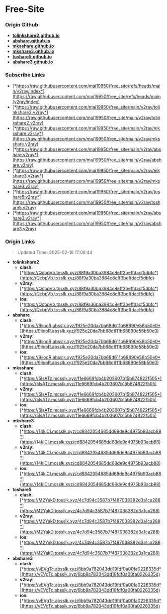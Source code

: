 # Free-Site

### Origin Github

- [**tolinkshare2.github.io**](https://github.com/tolinkshare2/tolinkshare2.github.io)
- [**abshare.github.io**](https://github.com/abshare/abshare.github.io)
- [**mksshare.github.io**](https://github.com/mksshare/mksshare.github.io)
- [**mkshare3.github.io**](https://github.com/mkshare3/mkshare3.github.io)
- [**toshare5.github.io**](https://github.com/toshare5/toshare5.github.io)
- [**abshare3.github.io**](https://github.com/abshare3/abshare3.github.io)

### Subscribe Links

- [*https://raw.githubusercontent.com/mai19950/free_site/refs/heads/main/v2ray/index*](https://raw.githubusercontent.com/mai19950/free_site/refs/heads/main/v2ray/index)
- [*https://raw.githubusercontent.com/mai19950/free_site/main/v2ray/tolinkshare2.v2ray*](https://raw.githubusercontent.com/mai19950/free_site/main/v2ray/tolinkshare2.v2ray)
- [*https://raw.githubusercontent.com/mai19950/free_site/main/v2ray/mksshare.v2ray*](https://raw.githubusercontent.com/mai19950/free_site/main/v2ray/mksshare.v2ray)
- [*https://raw.githubusercontent.com/mai19950/free_site/main/v2ray/abshare.v2ray*](https://raw.githubusercontent.com/mai19950/free_site/main/v2ray/abshare.v2ray)
- [*https://raw.githubusercontent.com/mai19950/free_site/main/v2ray/mkshare3.v2ray*](https://raw.githubusercontent.com/mai19950/free_site/main/v2ray/mkshare3.v2ray)
- [*https://raw.githubusercontent.com/mai19950/free_site/main/v2ray/toshare5.v2ray*](https://raw.githubusercontent.com/mai19950/free_site/main/v2ray/toshare5.v2ray)
- [*https://raw.githubusercontent.com/mai19950/free_site/main/v2ray/abshare3.v2ray*](https://raw.githubusercontent.com/mai19950/free_site/main/v2ray/abshare3.v2ray)

### Origin Links

> Updated Time: 2025-02-18 17:08:44

- **tolinkshare2**
  - **clash**: [*https://QcbpVb.tosslk.xyz/88f9a30ba3984c8eff3beffdacf5dbfc*](https://QcbpVb.tosslk.xyz/88f9a30ba3984c8eff3beffdacf5dbfc)
  - **v2ray**: [*https://QcbpVb.tosslk.xyz/88f9a30ba3984c8eff3beffdacf5dbfc*](https://QcbpVb.tosslk.xyz/88f9a30ba3984c8eff3beffdacf5dbfc)
  - **ios**: [*https://QcbpVb.tosslk.xyz/88f9a30ba3984c8eff3beffdacf5dbfc*](https://QcbpVb.tosslk.xyz/88f9a30ba3984c8eff3beffdacf5dbfc)
- **abshare**
  - **clash**: [*https://9iiooR.absslk.xyz/f925e20da7bb68d611b68890e58b50e0*](https://9iiooR.absslk.xyz/f925e20da7bb68d611b68890e58b50e0)
  - **v2ray**: [*https://9iiooR.absslk.xyz/f925e20da7bb68d611b68890e58b50e0*](https://9iiooR.absslk.xyz/f925e20da7bb68d611b68890e58b50e0)
  - **ios**: [*https://9iiooR.absslk.xyz/f925e20da7bb68d611b68890e58b50e0*](https://9iiooR.absslk.xyz/f925e20da7bb68d611b68890e58b50e0)
- **mksshare**
  - **clash**: [*https://5lsATz.mcsslk.xyz/f1e6669fcb4b203607b15b874822f505*](https://5lsATz.mcsslk.xyz/f1e6669fcb4b203607b15b874822f505)
  - **v2ray**: [*https://5lsATz.mcsslk.xyz/f1e6669fcb4b203607b15b874822f505*](https://5lsATz.mcsslk.xyz/f1e6669fcb4b203607b15b874822f505)
  - **ios**: [*https://5lsATz.mcsslk.xyz/f1e6669fcb4b203607b15b874822f505*](https://5lsATz.mcsslk.xyz/f1e6669fcb4b203607b15b874822f505)
- **mkshare3**
  - **clash**: [*https://14klCI.mcsslk.xyz/cd8842054685dd68de9c4975b93acb88*](https://14klCI.mcsslk.xyz/cd8842054685dd68de9c4975b93acb88)
  - **v2ray**: [*https://14klCI.mcsslk.xyz/cd8842054685dd68de9c4975b93acb88*](https://14klCI.mcsslk.xyz/cd8842054685dd68de9c4975b93acb88)
  - **ios**: [*https://14klCI.mcsslk.xyz/cd8842054685dd68de9c4975b93acb88*](https://14klCI.mcsslk.xyz/cd8842054685dd68de9c4975b93acb88)
- **toshare5**
  - **clash**: [*https://M2YakD.tosslk.xyz/4c7d94c3587b7f487038382d3a1ca288*](https://M2YakD.tosslk.xyz/4c7d94c3587b7f487038382d3a1ca288)
  - **v2ray**: [*https://M2YakD.tosslk.xyz/4c7d94c3587b7f487038382d3a1ca288*](https://M2YakD.tosslk.xyz/4c7d94c3587b7f487038382d3a1ca288)
  - **ios**: [*https://M2YakD.tosslk.xyz/4c7d94c3587b7f487038382d3a1ca288*](https://M2YakD.tosslk.xyz/4c7d94c3587b7f487038382d3a1ca288)
- **abshare3**
  - **clash**: [*https://vEVgTc.absslk.xyz/6bb9a782043dd19fdf0a00fa0226335d*](https://vEVgTc.absslk.xyz/6bb9a782043dd19fdf0a00fa0226335d)
  - **v2ray**: [*https://vEVgTc.absslk.xyz/6bb9a782043dd19fdf0a00fa0226335d*](https://vEVgTc.absslk.xyz/6bb9a782043dd19fdf0a00fa0226335d)
  - **ios**: [*https://vEVgTc.absslk.xyz/6bb9a782043dd19fdf0a00fa0226335d*](https://vEVgTc.absslk.xyz/6bb9a782043dd19fdf0a00fa0226335d)
